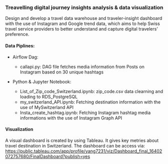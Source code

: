 ### Treavelling digital journey insights analysis & data visualization
Design and develop a travel data warehouse and traveler-insight dashboard with the use of Instagram and Google trend data, which aims to help Swiss travel service providers to better understand and capture digital travelers’ preference.

#### Data Piplines:

- Airflow Dag:
  - callapi.py: DAG file fetches media information from Posts on Instagram based on 30 unique hashtags

- Python & Jupyter Notebook:
  - List_of_Zip_code_Switzerland.ipynb: zip_code.csv data clearning and loading to RDS_PostgreSQL
  - my_switzerland_API.ipynb: Fetching destination information with the use of MySwitzerland API
  - Insta_create_hashtag.ipynb: Fetching Instagram hashtag media informations with the use of Instagram Graph API

#### Visualization
A visual dashboard is created by using Tableau. It gives key metries about travel destination in Switzerland. The dashboard can be access via: https://public.tableau.com/app/profile/yang7231/viz/Dashboard_final_16402072757680/FinalDashboard?publish=yes
